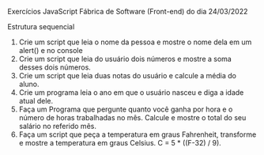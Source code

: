 Exercícios JavaScript Fábrica de Software (Front-end) do dia 24/03/2022

Estrutura sequencial

1.	Crie um script que leia o nome da pessoa e mostre o nome dela em um alert() e no console 
2.	Crie um script que leia do usuário dois números e mostre a soma desses dois números.
3.	Crie um script que leia duas notas do usuário e calcule a média do aluno.
4.	Crie um programa leia o ano em que o usuário nasceu e diga a idade atual dele. 
5.	Faça um Programa que pergunte quanto você ganha por hora e o número de horas trabalhadas no mês. Calcule e mostre o total do seu salário no referido mês.
6.	Faça um script que peça a temperatura em graus Fahrenheit, transforme e mostre a temperatura em graus Celsius.    C = 5 * ((F-32) / 9).
